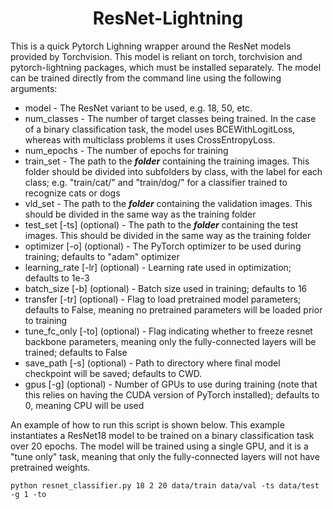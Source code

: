 <h1><center>ResNet-Lightning</center></h1> 
This is a quick Pytorch Lighning wrapper around the ResNet models provided by Torchvision. This model is reliant on torch, torchvision and pytorch-lightning packages, which must be installed separately. The model can be trained directly from the command line using the following arguments:

* model - The ResNet variant to be used, e.g. 18, 50, etc.
* num_classes - The number of target classes being trained. In the case of a binary classification task, the model uses BCEWithLogitLoss, whereas with multiclass problems it uses CrossEntropyLoss.
* num_epochs - The number of epochs for training
* train_set - The path to the ***folder*** containing the training images. This folder should be divided into subfolders by class, with the label for each class; e.g. "train/cat/" and "train/dog/" for a classifier trained to recognize cats or dogs
* vld_set - The path to the ***folder*** containing the validation images. This should be divided in the same way as the training folder
* test_set [-ts] (optional) - The path to the ***folder*** containing the test images. This should be divided in the same way as the training folder
* optimizer [-o] (optional) - The PyTorch optimizer to be used during training; defaults to "adam" optimizer
* learning_rate [-lr] (optional) - Learning rate used in optimization; defaults to 1e-3
* batch_size [-b] (optional) - Batch size used in training; defaults to 16
* transfer [-tr] (optional) - Flag to load pretrained model parameters; defaults to False, meaning no pretrained parameters will be loaded prior to training
* tune_fc_only [-to] (optional) - Flag indicating whether to freeze resnet backbone parameters, meaning only the fully-connected layers will be trained; defaults to False
* save_path [-s] (optional) - Path to directory where final model checkpoint will be saved; defaults to CWD.
* gpus [-g] (optional) - Number of GPUs to use during training (note that this relies on having the CUDA version of PyTorch installed); defaults to 0, meaning CPU will be used

An example of how to run this script is shown below. This example instantiates a ResNet18 model to be trained on a binary classification task over 20 epochs. The model will be trained using a single GPU, and it is a "tune only" task, meaning that only the fully-connected layers will not have pretrained weights.
```
python resnet_classifier.py 18 2 20 data/train data/val -ts data/test -g 1 -to
```
